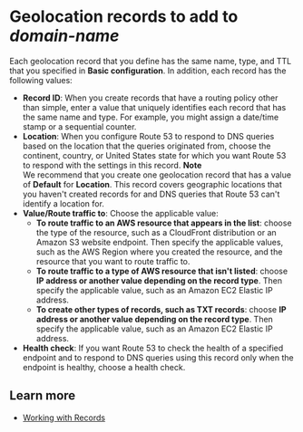 # Geolocation records to add to *domain\-name*<a name="routing-geolocation"></a>

Each geolocation record that you define has the same name, type, and TTL that you specified in **Basic configuration**\. In addition, each record has the following values:
+ **Record ID**: When you create records that have a routing policy other than simple, enter a value that uniquely identifies each record that has the same name and type\. For example, you might assign a date/time stamp or a sequential counter\. 
+ **Location**: When you configure Route 53 to respond to DNS queries based on the location that the queries originated from, choose the continent, country, or United States state for which you want Route 53 to respond with the settings in this record\.
**Note**  
We recommend that you create one geolocation record that has a value of **Default** for **Location**\. This record covers geographic locations that you haven't created records for and DNS queries that Route 53 can't identify a location for\.
+ **Value/Route traffic to**: Choose the applicable value:
  + **To route traffic to an AWS resource that appears in the list**: choose the type of the resource, such as a CloudFront distribution or an Amazon S3 website endpoint\. Then specify the applicable values, such as the AWS Region where you created the resource, and the resource that you want to route traffic to\.
  + **To route traffic to a type of AWS resource that isn't listed**: choose **IP address or another value depending on the record type**\. Then specify the applicable value, such as an Amazon EC2 Elastic IP address\.
  + **To create other types of records, such as TXT records**: choose **IP address or another value depending on the record type**\. Then specify the applicable value, such as an Amazon EC2 Elastic IP address\.
+ **Health check**: If you want Route 53 to check the health of a specified endpoint and to respond to DNS queries using this record only when the endpoint is healthy, choose a health check\. 

## Learn more<a name="routing-geolocation-learn-more"></a>
+ [Working with Records](https://docs.aws.amazon.com/Route53/latest/DeveloperGuide/rrsets-working-with.html)